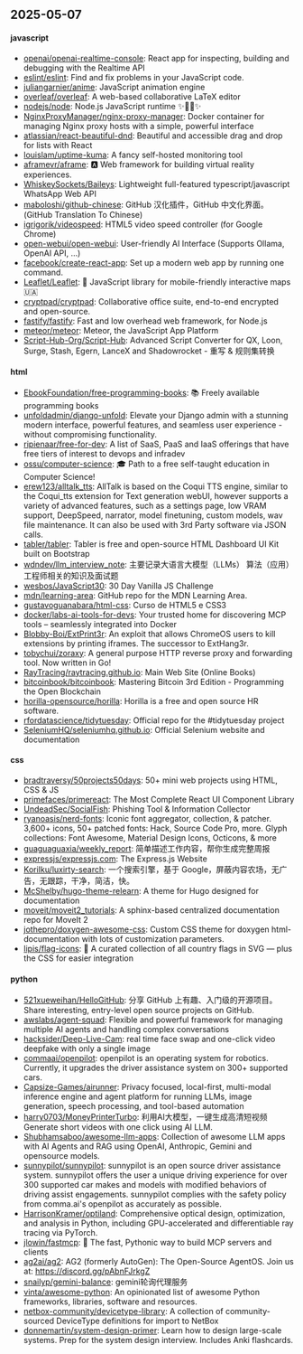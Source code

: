 ## 2025-05-07

#### javascript
* [openai/openai-realtime-console](https://github.com/openai/openai-realtime-console): React app for inspecting, building and debugging with the Realtime API
* [eslint/eslint](https://github.com/eslint/eslint): Find and fix problems in your JavaScript code.
* [juliangarnier/anime](https://github.com/juliangarnier/anime): JavaScript animation engine
* [overleaf/overleaf](https://github.com/overleaf/overleaf): A web-based collaborative LaTeX editor
* [nodejs/node](https://github.com/nodejs/node): Node.js JavaScript runtime ✨🐢🚀✨
* [NginxProxyManager/nginx-proxy-manager](https://github.com/NginxProxyManager/nginx-proxy-manager): Docker container for managing Nginx proxy hosts with a simple, powerful interface
* [atlassian/react-beautiful-dnd](https://github.com/atlassian/react-beautiful-dnd): Beautiful and accessible drag and drop for lists with React
* [louislam/uptime-kuma](https://github.com/louislam/uptime-kuma): A fancy self-hosted monitoring tool
* [aframevr/aframe](https://github.com/aframevr/aframe): 🅰️ Web framework for building virtual reality experiences.
* [WhiskeySockets/Baileys](https://github.com/WhiskeySockets/Baileys): Lightweight full-featured typescript/javascript WhatsApp Web API
* [maboloshi/github-chinese](https://github.com/maboloshi/github-chinese): GitHub 汉化插件，GitHub 中文化界面。 (GitHub Translation To Chinese)
* [igrigorik/videospeed](https://github.com/igrigorik/videospeed): HTML5 video speed controller (for Google Chrome)
* [open-webui/open-webui](https://github.com/open-webui/open-webui): User-friendly AI Interface (Supports Ollama, OpenAI API, ...)
* [facebook/create-react-app](https://github.com/facebook/create-react-app): Set up a modern web app by running one command.
* [Leaflet/Leaflet](https://github.com/Leaflet/Leaflet): 🍃 JavaScript library for mobile-friendly interactive maps 🇺🇦
* [cryptpad/cryptpad](https://github.com/cryptpad/cryptpad): Collaborative office suite, end-to-end encrypted and open-source.
* [fastify/fastify](https://github.com/fastify/fastify): Fast and low overhead web framework, for Node.js
* [meteor/meteor](https://github.com/meteor/meteor): Meteor, the JavaScript App Platform
* [Script-Hub-Org/Script-Hub](https://github.com/Script-Hub-Org/Script-Hub): Advanced Script Converter for QX, Loon, Surge, Stash, Egern, LanceX and Shadowrocket - 重写 & 规则集转换

#### html
* [EbookFoundation/free-programming-books](https://github.com/EbookFoundation/free-programming-books): 📚 Freely available programming books
* [unfoldadmin/django-unfold](https://github.com/unfoldadmin/django-unfold): Elevate your Django admin with a stunning modern interface, powerful features, and seamless user experience - without compromising functionality.
* [ripienaar/free-for-dev](https://github.com/ripienaar/free-for-dev): A list of SaaS, PaaS and IaaS offerings that have free tiers of interest to devops and infradev
* [ossu/computer-science](https://github.com/ossu/computer-science): 🎓 Path to a free self-taught education in Computer Science!
* [erew123/alltalk_tts](https://github.com/erew123/alltalk_tts): AllTalk is based on the Coqui TTS engine, similar to the Coqui_tts extension for Text generation webUI, however supports a variety of advanced features, such as a settings page, low VRAM support, DeepSpeed, narrator, model finetuning, custom models, wav file maintenance. It can also be used with 3rd Party software via JSON calls.
* [tabler/tabler](https://github.com/tabler/tabler): Tabler is free and open-source HTML Dashboard UI Kit built on Bootstrap
* [wdndev/llm_interview_note](https://github.com/wdndev/llm_interview_note): 主要记录大语言大模型（LLMs） 算法（应用）工程师相关的知识及面试题
* [wesbos/JavaScript30](https://github.com/wesbos/JavaScript30): 30 Day Vanilla JS Challenge
* [mdn/learning-area](https://github.com/mdn/learning-area): GitHub repo for the MDN Learning Area.
* [gustavoguanabara/html-css](https://github.com/gustavoguanabara/html-css): Curso de HTML5 e CSS3
* [docker/labs-ai-tools-for-devs](https://github.com/docker/labs-ai-tools-for-devs): Your trusted home for discovering MCP tools – seamlessly integrated into Docker
* [Blobby-Boi/ExtPrint3r](https://github.com/Blobby-Boi/ExtPrint3r): An exploit that allows ChromeOS users to kill extensions by printing iframes. The successor to ExtHang3r.
* [tobychui/zoraxy](https://github.com/tobychui/zoraxy): A general purpose HTTP reverse proxy and forwarding tool. Now written in Go!
* [RayTracing/raytracing.github.io](https://github.com/RayTracing/raytracing.github.io): Main Web Site (Online Books)
* [bitcoinbook/bitcoinbook](https://github.com/bitcoinbook/bitcoinbook): Mastering Bitcoin 3rd Edition - Programming the Open Blockchain
* [horilla-opensource/horilla](https://github.com/horilla-opensource/horilla): Horilla is a free and open source HR software.
* [rfordatascience/tidytuesday](https://github.com/rfordatascience/tidytuesday): Official repo for the #tidytuesday project
* [SeleniumHQ/seleniumhq.github.io](https://github.com/SeleniumHQ/seleniumhq.github.io): Official Selenium website and documentation

#### css
* [bradtraversy/50projects50days](https://github.com/bradtraversy/50projects50days): 50+ mini web projects using HTML, CSS & JS
* [primefaces/primereact](https://github.com/primefaces/primereact): The Most Complete React UI Component Library
* [UndeadSec/SocialFish](https://github.com/UndeadSec/SocialFish): Phishing Tool & Information Collector
* [ryanoasis/nerd-fonts](https://github.com/ryanoasis/nerd-fonts): Iconic font aggregator, collection, & patcher. 3,600+ icons, 50+ patched fonts: Hack, Source Code Pro, more. Glyph collections: Font Awesome, Material Design Icons, Octicons, & more
* [guaguaguaxia/weekly_report](https://github.com/guaguaguaxia/weekly_report): 简单描述工作内容，帮你生成完整周报
* [expressjs/expressjs.com](https://github.com/expressjs/expressjs.com): The Express.js Website
* [KoriIku/luxirty-search](https://github.com/KoriIku/luxirty-search): 一个搜索引擎，基于 Google，屏蔽内容农场，无广告，无跟踪，干净，简洁，快。
* [McShelby/hugo-theme-relearn](https://github.com/McShelby/hugo-theme-relearn): A theme for Hugo designed for documentation
* [moveit/moveit2_tutorials](https://github.com/moveit/moveit2_tutorials): A sphinx-based centralized documentation repo for MoveIt 2
* [jothepro/doxygen-awesome-css](https://github.com/jothepro/doxygen-awesome-css): Custom CSS theme for doxygen html-documentation with lots of customization parameters.
* [lipis/flag-icons](https://github.com/lipis/flag-icons): 🎏 A curated collection of all country flags in SVG — plus the CSS for easier integration

#### python
* [521xueweihan/HelloGitHub](https://github.com/521xueweihan/HelloGitHub): 分享 GitHub 上有趣、入门级的开源项目。Share interesting, entry-level open source projects on GitHub.
* [awslabs/agent-squad](https://github.com/awslabs/agent-squad): Flexible and powerful framework for managing multiple AI agents and handling complex conversations
* [hacksider/Deep-Live-Cam](https://github.com/hacksider/Deep-Live-Cam): real time face swap and one-click video deepfake with only a single image
* [commaai/openpilot](https://github.com/commaai/openpilot): openpilot is an operating system for robotics. Currently, it upgrades the driver assistance system on 300+ supported cars.
* [Capsize-Games/airunner](https://github.com/Capsize-Games/airunner): Privacy focused, local-first, multi-modal inference engine and agent platform for running LLMs, image generation, speech processing, and tool-based automation
* [harry0703/MoneyPrinterTurbo](https://github.com/harry0703/MoneyPrinterTurbo): 利用AI大模型，一键生成高清短视频 Generate short videos with one click using AI LLM.
* [Shubhamsaboo/awesome-llm-apps](https://github.com/Shubhamsaboo/awesome-llm-apps): Collection of awesome LLM apps with AI Agents and RAG using OpenAI, Anthropic, Gemini and opensource models.
* [sunnypilot/sunnypilot](https://github.com/sunnypilot/sunnypilot): sunnypilot is an open source driver assistance system. sunnypilot offers the user a unique driving experience for over 300 supported car makes and models with modified behaviors of driving assist engagements. sunnypilot complies with the safety policy from comma.ai's openpilot as accurately as possible.
* [HarrisonKramer/optiland](https://github.com/HarrisonKramer/optiland): Comprehensive optical design, optimization, and analysis in Python, including GPU-accelerated and differentiable ray tracing via PyTorch.
* [jlowin/fastmcp](https://github.com/jlowin/fastmcp): 🚀 The fast, Pythonic way to build MCP servers and clients
* [ag2ai/ag2](https://github.com/ag2ai/ag2): AG2 (formerly AutoGen): The Open-Source AgentOS. Join us at: https://discord.gg/pAbnFJrkgZ
* [snailyp/gemini-balance](https://github.com/snailyp/gemini-balance): gemini轮询代理服务
* [vinta/awesome-python](https://github.com/vinta/awesome-python): An opinionated list of awesome Python frameworks, libraries, software and resources.
* [netbox-community/devicetype-library](https://github.com/netbox-community/devicetype-library): A collection of community-sourced DeviceType definitions for import to NetBox
* [donnemartin/system-design-primer](https://github.com/donnemartin/system-design-primer): Learn how to design large-scale systems. Prep for the system design interview. Includes Anki flashcards.
